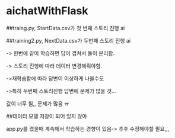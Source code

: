 ﻿# aichatWithFlask

##traing.py, StartData.csv가 첫 번째 스토리 진행 ai

##training2.py, NextData.csv가 두번째 스토리 진행 ai

-> 한번에 같이 학습하면 답이 겹쳐서 둘이 분리함.

-> 스토리 진행에 따라 데이터 변경해줘야함.

->재학습함에 따라 답변이 이상하게 나올수도

->특히 두번째 스토리진행 답변에 문제가 많을 것...


값이 너무 튐,, 문제가 많음 ㅠ

##데이터 모델 저장이 되어 있지 않아

app.py를 켰을때 계속해서 학습하는 경향이 있음-> 추후 수정해야할 필요,,,
